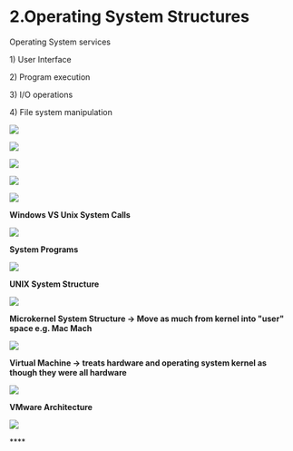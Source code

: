 # 2.Operating System Structures

Operating System services 

1\) User Interface

2\) Program execution

3\) I/O operations

4\) File system manipulation 

![](../.gitbook/assets/image%20%2813%29.png)

![](../.gitbook/assets/image%20%2835%29.png)





![](../.gitbook/assets/image%20%285%29.png)

![](../.gitbook/assets/image%20%2840%29.png)

![](../.gitbook/assets/image%20%2827%29.png)

**Windows VS Unix System Calls** 

![](../.gitbook/assets/image%20%283%29.png)



**System Programs**

![](../.gitbook/assets/image%20%2861%29.png)

**UNIX System Structure**

![](../.gitbook/assets/image%20%2814%29.png)

**Microkernel System Structure -&gt; Move as much from kernel into "user" space e.g. Mac Mach**

![](../.gitbook/assets/image%20%2815%29.png)

**Virtual Machine -&gt; treats hardware and operating system kernel as though they were all hardware**

![](../.gitbook/assets/image%20%2859%29.png)

**VMware Architecture** 

![](../.gitbook/assets/image%20%2823%29.png)

\*\*\*\*

